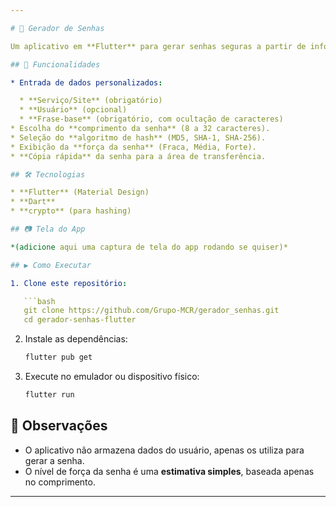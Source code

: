 ```yaml
---

# 🔐 Gerador de Senhas

Um aplicativo em **Flutter** para gerar senhas seguras a partir de informações personalizadas, utilizando diferentes algoritmos de **hash** (MD5, SHA-1 e SHA-256).

## 🚀 Funcionalidades

* Entrada de dados personalizados:

  * **Serviço/Site** (obrigatório)
  * **Usuário** (opcional)
  * **Frase-base** (obrigatório, com ocultação de caracteres)
* Escolha do **comprimento da senha** (8 a 32 caracteres).
* Seleção do **algoritmo de hash** (MD5, SHA-1, SHA-256).
* Exibição da **força da senha** (Fraca, Média, Forte).
* **Cópia rápida** da senha para a área de transferência.

## 🛠️ Tecnologias

* **Flutter** (Material Design)
* **Dart**
* **crypto** (para hashing)

## 📷 Tela do App

*(adicione aqui uma captura de tela do app rodando se quiser)*

## ▶️ Como Executar

1. Clone este repositório:

   ```bash
   git clone https://github.com/Grupo-MCR/gerador_senhas.git
   cd gerador-senhas-flutter
   ```

2. Instale as dependências:

   ```bash
   flutter pub get
   ```

3. Execute no emulador ou dispositivo físico:

   ```bash
   flutter run
   ```

## 📌 Observações

* O aplicativo não armazena dados do usuário, apenas os utiliza para gerar a senha.
* O nível de força da senha é uma **estimativa simples**, baseada apenas no comprimento.

---
```

